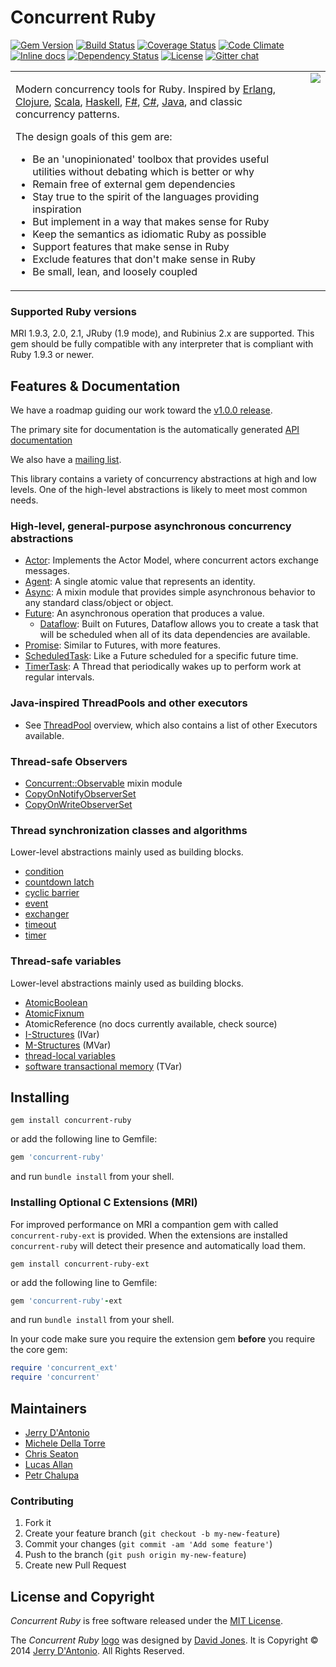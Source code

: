 # Concurrent Ruby
[![Gem Version](https://badge.fury.io/rb/concurrent-ruby.svg)](http://badge.fury.io/rb/concurrent-ruby) [![Build Status](https://travis-ci.org/ruby-concurrency/concurrent-ruby.svg?branch=master)](https://travis-ci.org/ruby-concurrency/concurrent-ruby) [![Coverage Status](https://img.shields.io/coveralls/ruby-concurrency/concurrent-ruby/master.svg)](https://coveralls.io/r/ruby-concurrency/concurrent-ruby) [![Code Climate](https://codeclimate.com/github/ruby-concurrency/concurrent-ruby.svg)](https://codeclimate.com/github/ruby-concurrency/concurrent-ruby) [![Inline docs](http://inch-ci.org/github/ruby-concurrency/concurrent-ruby.svg)](http://inch-ci.org/github/ruby-concurrency/concurrent-ruby) [![Dependency Status](https://gemnasium.com/ruby-concurrency/concurrent-ruby.svg)](https://gemnasium.com/ruby-concurrency/concurrent-ruby) [![License](https://img.shields.io/badge/license-MIT-green.svg)](http://opensource.org/licenses/MIT) [![Gitter chat](http://img.shields.io/badge/gitter-join%20chat%20%E2%86%92-brightgreen.svg)](https://gitter.im/ruby-concurrency/concurrent-ruby)

<table>
  <tr>
    <td align="left" valign="top">
      <p>
        Modern concurrency tools for Ruby. Inspired by
        <a href="http://www.erlang.org/doc/reference_manual/processes.html">Erlang</a>,
        <a href="http://clojure.org/concurrent_programming">Clojure</a>,
        <a href="http://akka.io/">Scala</a>,
        <a href="http://www.haskell.org/haskellwiki/Applications_and_libraries/Concurrency_and_parallelism#Concurrent_Haskell">Haskell</a>,
        <a href="http://blogs.msdn.com/b/dsyme/archive/2010/02/15/async-and-parallel-design-patterns-in-f-part-3-agents.aspx">F#</a>,
        <a href="http://msdn.microsoft.com/en-us/library/vstudio/hh191443.aspx">C#</a>,
        <a href="http://docs.oracle.com/javase/7/docs/api/java/util/concurrent/package-summary.html">Java</a>,
        and classic concurrency patterns.
      </p>
      <p>
        The design goals of this gem are:
        <ul>
          <li>Be an 'unopinionated' toolbox that provides useful utilities without debating which is better or why</li>
          <li>Remain free of external gem dependencies</li>
          <li>Stay true to the spirit of the languages providing inspiration</li>
          <li>But implement in a way that makes sense for Ruby</li>
          <li>Keep the semantics as idiomatic Ruby as possible</li>
          <li>Support features that make sense in Ruby</li>
          <li>Exclude features that don't make sense in Ruby</li>
          <li>Be small, lean, and loosely coupled</li>
        </ul>
      </p>
    </td>
    <td align="right" valign="top">
      <img src="https://raw.githubusercontent.com/ruby-concurrency/concurrent-ruby/master/doc/logo/concurrent-ruby-logo-300x300.png"/>
    </td>
  </tr>
</table>

### Supported Ruby versions

MRI 1.9.3, 2.0, 2.1, JRuby (1.9 mode), and Rubinius 2.x are supported.
This gem should be fully compatible with any interpreter that is compliant with Ruby 1.9.3 or newer.

## Features & Documentation

We have a roadmap guiding our work toward the [v1.0.0 release](https://github.com/ruby-concurrency/concurrent-ruby/wiki/v1.0-Roadmap).

The primary site for documentation is the automatically generated [API documentation](http://ruby-concurrency.github.io/concurrent-ruby/frames.html)

We also have a [mailing list](http://groups.google.com/group/concurrent-ruby).

This library contains a variety of concurrency abstractions at high and low levels. One of the high-level abstractions is likely to meet most common needs. 

### High-level, general-purpose asynchronous concurrency abstractions

* [Actor](./doc/actor/main.md): Implements the Actor Model, where concurrent actors exchange messages. 
* [Agent](./doc/agent.md): A single atomic value that represents an identity.
* [Async](./doc/async.md): A mixin module that provides simple asynchronous behavior to any standard class/object or object.
* [Future](./doc/future.md): An asynchronous operation that produces a value.
  * [Dataflow](./doc/dataflow.md): Built on Futures, Dataflow allows you to create a task that will be scheduled when all of its data dependencies are available.
* [Promise](./doc/promise.md): Similar to Futures, with more features. 
* [ScheduledTask](./doc/scheduled_task.md): Like a Future scheduled for a specific future time. 
* [TimerTask](http://ruby-concurrency.github.io/concurrent-ruby/Concurrent/TimerTask.html): A Thread that periodically wakes up to perform work at regular intervals. 


### Java-inspired ThreadPools and other executors

* See [ThreadPool](./doc/thread_pools.md) overview, which also contains a list of other Executors available.

### Thread-safe Observers

* [Concurrent::Observable](http://ruby-concurrency.github.io/concurrent-ruby/Concurrent/Observable.html) mixin module
* [CopyOnNotifyObserverSet](http://ruby-concurrency.github.io/concurrent-ruby/Concurrent/CopyOnNotifyObserverSet.html)
* [CopyOnWriteObserverSet](http://ruby-concurrency.github.io/concurrent-ruby/Concurrent/CopyOnWriteObserverSet.html)

### Thread synchronization classes and algorithms
Lower-level abstractions mainly used as building blocks. 

* [condition](http://ruby-concurrency.github.io/concurrent-ruby/Concurrent/Condition.html)
* [countdown latch](http://ruby-concurrency.github.io/concurrent-ruby/Concurrent/CountDownLatch.html)
* [cyclic barrier](http://ruby-concurrency.github.io/concurrent-ruby/Concurrent/CyclicBarrier.html)
* [event](http://ruby-concurrency.github.io/concurrent-ruby/Concurrent/Event.html)
* [exchanger](http://ruby-concurrency.github.io/concurrent-ruby/Concurrent/Exchanger.html)
* [timeout](http://ruby-concurrency.github.io/concurrent-ruby/Concurrent.html#timeout-class_method)
* [timer](http://ruby-concurrency.github.io/concurrent-ruby/Concurrent.html#timer-class_method)

### Thread-safe variables
Lower-level abstractions mainly used as building blocks. 

* [AtomicBoolean](http://ruby-concurrency.github.io/concurrent-ruby/Concurrent/AtomicBoolean.html)
* [AtomicFixnum](http://ruby-concurrency.github.io/concurrent-ruby/Concurrent/AtomicFixnum.html)
* AtomicReference (no docs currently available, check source)
* [I-Structures](http://ruby-concurrency.github.io/concurrent-ruby/Concurrent/IVar.html) (IVar)
* [M-Structures](http://ruby-concurrency.github.io/concurrent-ruby/Concurrent/MVar.html) (MVar)
* [thread-local variables](http://ruby-concurrency.github.io/concurrent-ruby/Concurrent/ThreadLocalVar.html)
* [software transactional memory](./doc/tvar.md) (TVar)

## Installing

```shell
gem install concurrent-ruby
```

or add the following line to Gemfile:

```ruby
gem 'concurrent-ruby'
```

and run `bundle install` from your shell.

### Installing Optional C Extensions (MRI)

For improved performance on MRI a compantion gem with called `concurrent-ruby-ext` is provided. When the
extensions are installed `concurrent-ruby` will detect their presence and automatically load them.

```shell
gem install concurrent-ruby-ext
```

or add the following line to Gemfile:

```ruby
gem 'concurrent-ruby'-ext
```

and run `bundle install` from your shell.

In your code make sure you require the extension gem **before** you require the core gem:

```ruby
require 'concurrent_ext'
require 'concurrent'
```

## Maintainers

* [Jerry D'Antonio](https://github.com/jdantonio)
* [Michele Della Torre](https://github.com/mighe)
* [Chris Seaton](https://github.com/chrisseaton)
* [Lucas Allan](https://github.com/lucasallan)
* [Petr Chalupa](https://github.com/pitr-ch)

### Contributing

1. Fork it
2. Create your feature branch (`git checkout -b my-new-feature`)
3. Commit your changes (`git commit -am 'Add some feature'`)
4. Push to the branch (`git push origin my-new-feature`)
5. Create new Pull Request

## License and Copyright

*Concurrent Ruby* is free software released under the [MIT License](http://www.opensource.org/licenses/MIT).

The *Concurrent Ruby* [logo](https://github.com/ruby-concurrency/concurrent-ruby/wiki/Logo)
was designed by [David Jones](https://twitter.com/zombyboy).
It is Copyright &copy; 2014 [Jerry D'Antonio](https://twitter.com/jerrydantonio). All Rights Reserved.
